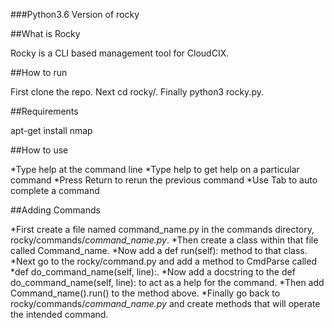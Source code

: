 ###Python3.6 Version of rocky

##What is Rocky

Rocky is a CLI based management tool for CloudCIX. 

##How to run

First clone the repo.
Next cd rocky/.
Finally python3 rocky.py.

##Requirements

apt-get install nmap

##How to use

*Type help at the command line
*Type help <command> to get help on a particular command
*Press Return to rerun the previous command
*Use Tab to auto complete a command

##Adding Commands

*First create a file named command_name.py in the commands directory, rocky/commands/*command_name.py*.
*Then create a class within that file called Command_name.
*Now add a def run(self): method to that class.
*Next go to the rocky/command.py and add a method to CmdParse called
*def do_command_name(self, line):.
*Now add a docstring to the def do_command_name(self, line): to act as a help for the command.
*Then add Command_name().run() to the method above.
*Finally go back to rocky/commands/*command_name.py* and create methods that will operate the intended command.
